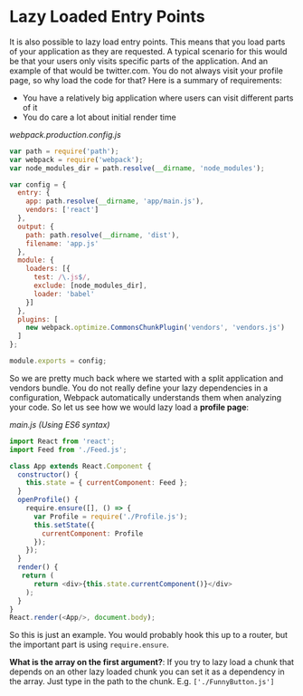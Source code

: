 # Lazy Loaded Entry Points

It is also possible to lazy load entry points. This means that you load parts of your application as they are requested. A typical scenario for this would be that your users only visits specific parts of the application. And an example of that would be twitter.com. You do not always visit your profile page, so why load the code for that? Here is a summary of requirements:

- You have a relatively big application where users can visit different parts of it
- You do care a lot about initial render time

*webpack.production.config.js*
```javascript
var path = require('path');
var webpack = require('webpack');
var node_modules_dir = path.resolve(__dirname, 'node_modules');

var config = {
  entry: {
    app: path.resolve(__dirname, 'app/main.js'),
    vendors: ['react']
  },
  output: {
    path: path.resolve(__dirname, 'dist'),
    filename: 'app.js'
  },
  module: {
    loaders: [{
      test: /\.js$/,
      exclude: [node_modules_dir],
      loader: 'babel'
    }]
  },
  plugins: [
    new webpack.optimize.CommonsChunkPlugin('vendors', 'vendors.js')
  ]
};

module.exports = config;
```
So we are pretty much back where we started with a split application and vendors bundle. You do not really define your lazy dependencies in a configuration, Webpack automatically understands them when analyzing your code. So let us see how we would lazy load a **profile page**:

*main.js (Using ES6 syntax)*
```javascript
import React from 'react';
import Feed from './Feed.js';

class App extends React.Component {
  constructor() {
    this.state = { currentComponent: Feed };
  }
  openProfile() {
    require.ensure([], () => {
      var Profile = require('./Profile.js');
      this.setState({
        currentComponent: Profile
      });
    });
  }
  render() {
   return (
      return <div>{this.state.currentComponent()}</div>
    );
  }
}
React.render(<App/>, document.body);
```
So this is just an example. You would probably hook this up to a router, but the important part is using `require.ensure`.

**What is the array on the first argument?**: If you try to lazy load a chunk that depends on an other lazy loaded chunk you can set it as a dependency in the array. Just type in the path to the chunk. E.g. `['./FunnyButton.js']`
